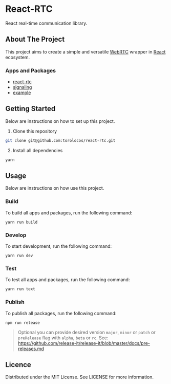 # React-RTC

React real-time communication library.

## About The Project

This project aims to create a simple and versatile [WebRTC](https://webrtc.org/) wrapper in [React](https://reactjs.org/) ecosystem.

### Apps and Packages

- [react-rtc](https://github.com/torolocos/react-rtc/tree/main/packages/react-rtc)
- [signaling](https://github.com/torolocos/react-rtc/tree/main/apps/signaling)
- [example](https://github.com/torolocos/react-rtc/tree/main/apps/example)

## Getting Started

Below are instructions on how to set up this project.

1. Clone this repository

```bash
git clone git@github.com:torolocos/react-rtc.git
```

2. Install all dependencies

```bash
yarn
```

## Usage

Below are instructions on how use this project.

### Build

To build all apps and packages, run the following command:

```shell
yarn run build
```

### Develop

To start development, run the following command:

```shell
yarn run dev
```

### Test

To test all apps and packages, run the following command:

```shell
yarn run text
```

### Publish

To publish all packages, run the following command:

```shell
npm run release
```

> Optional you can provide desired version `major`, `minor` or `patch` or `preRelease` flag with `alpha`, `beta` or `rc`. See: https://github.com/release-it/release-it/blob/master/docs/pre-releases.md

## Licence

Distributed under the MIT License. See LICENSE for more information.
